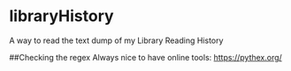 # libraryHistory
 A way to read the text dump of my Library Reading History

##Checking the regex
Always nice to have online tools: https://pythex.org/